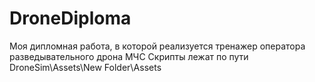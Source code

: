 # DroneDiploma
Моя дипломная работа, в которой реализуется тренажер оператора разведывательного дрона МЧС
Скрипты лежат по пути DroneSim\Assets\New Folder\Assets
